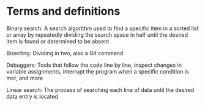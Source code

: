 # Terms and definitions

Binary search: A search algorithm used to find a specific item in a sorted list or array by repeatedly dividing the search space in half until the desired item is found or determined to be absent

Bisecting: Dividing in two, also a Git command

Debuggers: Tools that follow the code line by line, inspect changes in variable assignments, interrupt the program when a specific condition is met, and more

Linear search: The process of searching each line of data until the desired data entry is located
